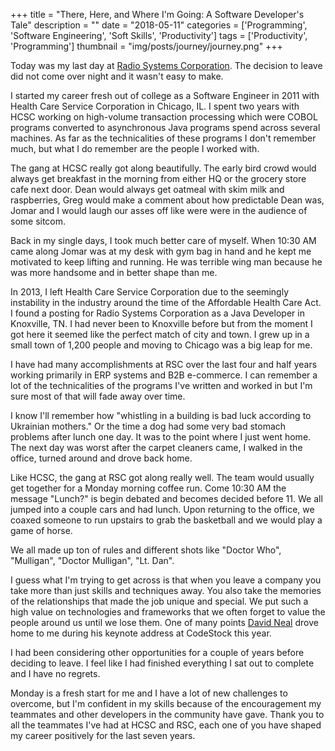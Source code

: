 +++
title = "There, Here, and Where I'm Going: A Software Developer's Tale"
description = ""
date = "2018-05-11"
categories = ['Programming', 'Software Engineering', 'Soft Skills', 'Productivity']
tags = ['Productivity', 'Programming']
thumbnail = "img/posts/journey/journey.png"
+++

Today was my last day at [Radio Systems Corporation](https://radiosystemscorporation.com/). The decision to leave did not come over night and it wasn't easy to make.

I started my career fresh out of college as a Software Engineer in 2011 with Health Care Service Corporation in Chicago, IL. I spent two years with HCSC working on high-volume transaction processing which were COBOL programs converted to asynchronous Java programs spend across several machines. As far as the technicalities of these programs I don't remember much, but what I do remember are the people I worked with.

The gang at HCSC really got along beautifully. The early bird crowd would always get breakfast in the morning from either HQ or the grocery store cafe next door. Dean would always get oatmeal with skim milk and raspberries, Greg would make a comment about how predictable Dean was, Jomar and I would laugh our asses off like were were in the audience of some sitcom.

Back in my single days, I took much better care of myself. When 10:30 AM came along Jomar was at my desk with gym bag in hand and he kept me motivated to keep lifting and running. He was terrible wing man because he was more handsome and in better shape than me.

In 2013, I left Health Care Service Corporation due to the seemingly instability in the industry around the time of the Affordable Health Care Act. I found a posting for Radio Systems Corporation as a Java Developer in Knoxville, TN. I had never been to Knoxville before but from the moment I got here it seemed like the perfect match of city and town. I grew up in a small town of 1,200 people and moving to Chicago was a big leap for me.

I have had many accomplishments at RSC over the last four and half years working primarily in ERP systems and B2B e-commerce. I can remember a lot of the technicalities of the programs I've written and worked in but I'm sure most of that will fade away over time.

I know I'll remember how "whistling in a building is bad luck according to Ukrainian mothers." Or the time a dog had some very bad stomach problems after lunch one day. It was to the point where I just went home. The next day was worst after the carpet cleaners came, I walked in the office, turned around and drove back home.

Like HCSC, the gang at RSC got along really well. The team would usually get together for a Monday morning coffee run. Come 10:30 AM the message "Lunch?" is begin debated and becomes decided before 11. We all jumped into a couple cars and had lunch. Upon returning to the office, we coaxed someone to run upstairs to grab the basketball and we would play a game of horse.

We all made up ton of rules and different shots like "Doctor Who", "Mulligan", "Doctor Mulligan", "Lt. Dan".

I guess what I'm trying to get across is that when you leave a company you take more than just skills and techniques away. You also take the memories of the relationships that made the job unique and special. We put such a high value on technologies and frameworks that we often forget to value the people around us until we lose them. One of many points [David Neal](https://twitter.com/reverentgeek) drove home to me during his keynote address at CodeStock this year.

I had been considering other opportunities for a couple of years before deciding to leave. I feel like I had finished everything I sat out to complete and I have no regrets.

Monday is a fresh start for me and I have a lot of new challenges to overcome, but I'm confident in my skills because of the encouragement my teammates and other developers in the community have gave. Thank you to all the teammates I've had at HCSC and RSC, each one of you have shaped my career positively for the last seven years.
